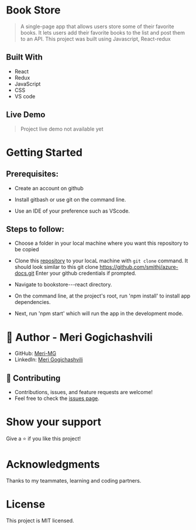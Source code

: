 
# Book Store

> A single-page app that allows users store some of their favorite books. It lets users add their favorite books to the list and post them to an API. This project was built using Javascript, React-redux

## Built With

- React
- Redux
- JavaScript
- CSS
- VS code

## Live Demo

> Project live demo not available yet


# Getting Started
## Prerequisites:


- Create an account on github

- Install gitbash or use git on the command line.

- Use an IDE of your preference such as VScode.

## Steps to follow:

- Choose a folder in your local machine where you want this repository to be copied

- Clone this [repository](https://github.com/Meri-MG/bookstore---react) to your locaL machine with `git clone` command.
It should look similar to this git clone https://github.com/smithj/azure-docs.git Enter your github credentials if prompted.

- Navigate to bookstore---react directory.

- On the command line, at the project's root, run 'npm install' to install app dependencies.

- Next, run 'npm start' which will run the app in the development mode.


# 👤 Author - Meri Gogichashvili
- GitHub: [Meri-MG](https://github.com/Meri-MG) 
- LinkedIn: [Meri Gogichashvili](https://www.linkedin.com/feed/)

## 🤝 Contributing
- Contributions, issues, and feature requests are welcome!
- Feel free to check the [issues page](https://github.com/Meri-MG/bookstore---react/issues).

# Show your support
Give a ⭐ if you like this project!

# Acknowledgments
Thanks to my teammates, learning and coding partners.

# License
This project is MIT licensed.
